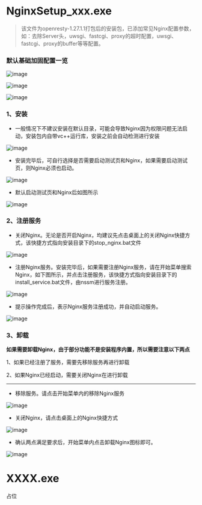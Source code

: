 # NginxSetup_xxx.exe

> 该文件为openresty-1.27.1.1打包后的安装包，已添加常见Nginx配置参数，如：去除Server头，uwsgi、fastcgi、proxy的超时配置，uwsgi、fastcgi、proxy的buffer等等配置。

### 默认基础加固配置一览

![image](https://user-images.githubusercontent.com/25132549/224351457-94b79aa2-d887-42ae-b406-60c6f22a6b8d.png)

![image](https://user-images.githubusercontent.com/25132549/224351522-d7e65bc9-6c9d-4e5e-a4c5-60ecd06cb091.png)

![image](https://user-images.githubusercontent.com/25132549/224351585-615e2551-69c4-4528-b8d3-7dbefd932835.png)


### 1、安装
- 一般情况下不建议安装在默认目录，可能会导致Nginx因为权限问题无法启动，安装包内自带vc++运行库，安装之前会自动检测进行安装

![image](https://user-images.githubusercontent.com/25132549/224347229-2febf7a5-13b3-4f11-a527-b0242bb56b9b.png)

- 安装完毕后，可自行选择是否需要启动测试页和Nginx，如果需要启动测试页，则Nginx必须也启动。

![image](https://user-images.githubusercontent.com/25132549/224347550-61d7d5d0-0bfc-468e-9e69-6abc4d6c97f4.png)

- 默认启动测试页和Nginx后如图所示

![image](https://user-images.githubusercontent.com/25132549/224348155-5f78e507-dfd5-46f2-8e26-5e01d0705785.png)

### 2、注册服务

- 关闭Nginx。无论是否开启Nginx，均建议先点击桌面上的关闭Nginx快捷方式，该快捷方式指向安装目录下的stop_nginx.bat文件

![image](https://user-images.githubusercontent.com/25132549/224348691-456b1176-a768-4dba-a785-400a189ed154.png)

- 注册Nginx服务。安装完毕后，如果需要注册Nginx服务，请在开始菜单搜索Nginx，如下图所示，并点击注册服务，该快捷方式指向安装目录下的install_service.bat文件，由nssm进行服务注册。

![image](https://user-images.githubusercontent.com/25132549/224349193-8b94e5e5-34ca-415e-98fc-9ba6dac6084b.png)

- 提示操作完成后，表示Nginx服务注册成功，并自动启动服务。

![image](https://user-images.githubusercontent.com/25132549/224349755-ca51fb2e-14ff-4169-8e70-23bc6ff1a766.png)


### 3、卸载

**如果需要卸载Nginx，由于部分功能不是安装程序内置，所以需要注意以下两点**

1、如果已经注册了服务，需要先移除服务再进行卸载

2、如果Nginx已经启动，需要关闭Nginx在进行卸载

---

- 移除服务。请点击开始菜单内的移除Nginx服务

![image](https://user-images.githubusercontent.com/25132549/224350556-d461e075-41bb-4627-be91-3806d6dca97c.png)

- 关闭Nginx，请点击桌面上的Nginx快捷方式

![image](https://user-images.githubusercontent.com/25132549/224348691-456b1176-a768-4dba-a785-400a189ed154.png)

- 确认两点满足要求后，开始菜单内点击卸载Nginx图标即可。

![image](https://user-images.githubusercontent.com/25132549/224351046-6a2b3d27-74e2-4c5a-bb2c-b130f06d4084.png)





# XXXX.exe

占位
